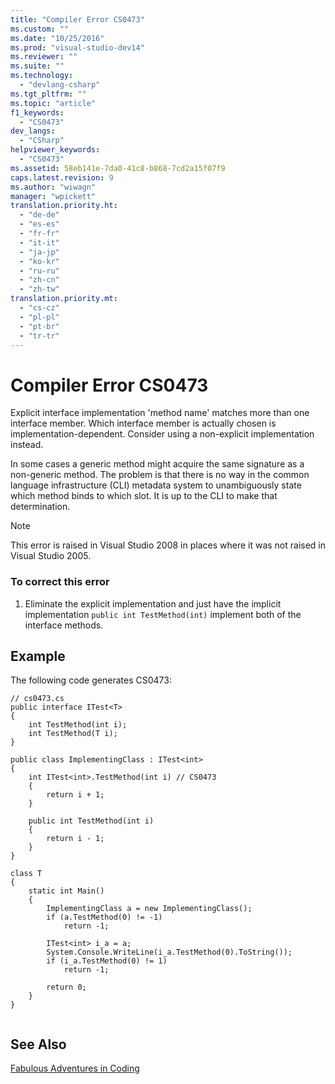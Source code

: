 ```yaml
---
title: "Compiler Error CS0473"
ms.custom: ""
ms.date: "10/25/2016"
ms.prod: "visual-studio-dev14"
ms.reviewer: ""
ms.suite: ""
ms.technology: 
  - "devlang-csharp"
ms.tgt_pltfrm: ""
ms.topic: "article"
f1_keywords: 
  - "CS0473"
dev_langs: 
  - "CSharp"
helpviewer_keywords: 
  - "CS0473"
ms.assetid: 58eb141e-7da0-41c8-b868-7cd2a15f07f9
caps.latest.revision: 9
ms.author: "wiwagn"
manager: "wpickett"
translation.priority.ht: 
  - "de-de"
  - "es-es"
  - "fr-fr"
  - "it-it"
  - "ja-jp"
  - "ko-kr"
  - "ru-ru"
  - "zh-cn"
  - "zh-tw"
translation.priority.mt: 
  - "cs-cz"
  - "pl-pl"
  - "pt-br"
  - "tr-tr"
---
```

# Compiler Error CS0473
Explicit interface implementation 'method name' matches more than one interface member. Which interface member is actually chosen is implementation-dependent. Consider using a non-explicit implementation instead.  
  
 In some cases a generic method might acquire the same signature as a non-generic method. The problem is that there is no way in the common language infrastructure (CLI) metadata system to unambiguously state which method binds to which slot. It is up to the CLI to make that determination.  
  
> [!NOTE]
>  This error is raised in Visual Studio 2008 in places where it was not raised in Visual Studio 2005.  
  
### To correct this error  
  
1.  Eliminate the explicit implementation and just have the implicit implementation `public int TestMethod(int)` implement both of the interface methods.  
  
## Example  
 The following code generates CS0473:  
  
```  
// cs0473.cs  
public interface ITest<T>  
{  
    int TestMethod(int i);  
    int TestMethod(T i);  
}  
  
public class ImplementingClass : ITest<int>  
{  
    int ITest<int>.TestMethod(int i) // CS0473  
    {  
        return i + 1;  
    }  
  
    public int TestMethod(int i)  
    {  
        return i - 1;  
    }  
}  
  
class T  
{  
    static int Main()  
    {  
        ImplementingClass a = new ImplementingClass();  
        if (a.TestMethod(0) != -1)  
            return -1;  
  
        ITest<int> i_a = a;  
        System.Console.WriteLine(i_a.TestMethod(0).ToString());  
        if (i_a.TestMethod(0) != 1)  
            return -1;  
  
        return 0;  
    }  
}  
  
```  
  
## See Also  
 [Fabulous Adventures in Coding](http://blogs.msdn.com/ericlippert/archive/2006/04/06/570126.aspx)
